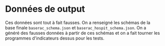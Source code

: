 # Données de output

Ces données sont tout à fait fausses. 
On a renseigné les schémas de la base finale `baserac_schema.json` et `baserac_hospit_schema.json`. 
On a généré des fausses données à partir de ces schémas et on a fait tourner les programmes
d'indicateurs dessus pour les tests. 
